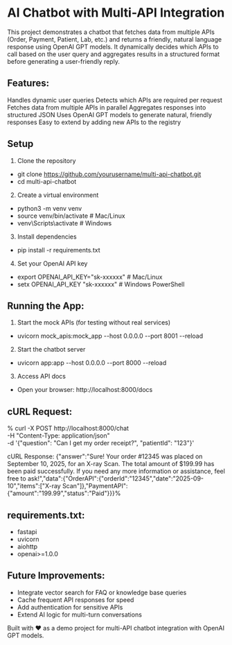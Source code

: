 # AI Chatbot with Multi-API Integration
This project demonstrates a chatbot that fetches data from multiple APIs (Order, Payment, Patient, Lab, etc.) and returns a friendly, natural language response using OpenAI GPT models.
It dynamically decides which APIs to call based on the user query and aggregates results in a structured format before generating a user-friendly reply.

## Features:
Handles dynamic user queries
Detects which APIs are required per request
Fetches data from multiple APIs in parallel
Aggregates responses into structured JSON
Uses OpenAI GPT models to generate natural, friendly responses
Easy to extend by adding new APIs to the registry

## Setup
1. Clone the repository
- git clone https://github.com/yourusername/multi-api-chatbot.git
- cd multi-api-chatbot
2. Create a virtual environment
- python3 -m venv venv
- source venv/bin/activate     # Mac/Linux
- venv\Scripts\activate        # Windows
3. Install dependencies
- pip install -r requirements.txt
4. Set your OpenAI API key
- export OPENAI_API_KEY="sk-xxxxxx"   # Mac/Linux
- setx OPENAI_API_KEY "sk-xxxxxx"     # Windows PowerShell

## Running the App:
1. Start the mock APIs (for testing without real services)
- uvicorn mock_apis:mock_app --host 0.0.0.0 --port 8001 --reload
2. Start the chatbot server
- uvicorn app:app --host 0.0.0.0 --port 8000 --reload
3. Access API docs
- Open your browser: http://localhost:8000/docs

## cURL Request:
% curl -X POST http://localhost:8000/chat \
  -H "Content-Type: application/json" \
  -d '{"question": "Can I get my order receipt?", "patientId": "123"}'

cURL Response:
{"answer":"Sure! Your order #12345 was placed on September 10, 2025, for an X-ray Scan. The total amount of $199.99 has been paid successfully. If you need any more information or assistance, feel free to ask!","data":{"OrderAPI":{"orderId":"12345","date":"2025-09-10","items":["X-ray Scan"]},"PaymentAPI":{"amount":"199.99","status":"Paid"}}}%                            

## requirements.txt:
- fastapi
- uvicorn
- aiohttp
- openai>=1.0.0

## Future Improvements:
- Integrate vector search for FAQ or knowledge base queries
- Cache frequent API responses for speed
- Add authentication for sensitive APIs
- Extend AI logic for multi-turn conversations

Built with ❤️ as a demo project for multi-API chatbot integration with OpenAI GPT models.
